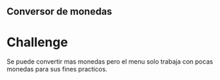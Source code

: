 ## Conversor de monedas
# Challenge
Se puede convertir mas monedas pero el menu solo trabaja con pocas monedas para sus fines practicos.
